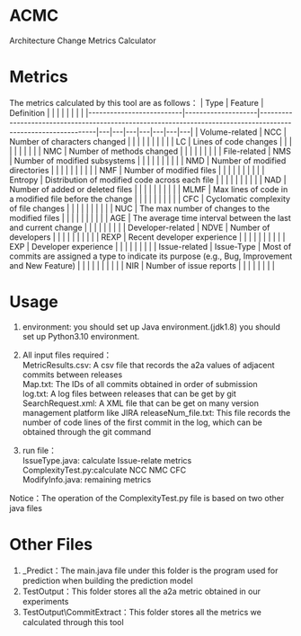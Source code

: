 # ACMC
Architecture Change Metrics Calculator

# Metrics
The metrics calculated by this tool are as follows：
|     Type                 |     Feature        |     Definition                                                                                                |   |   |   |   |   |   |   |
|--------------------------|--------------------|---------------------------------------------------------------------------------------------------------------|---|---|---|---|---|---|---|
|     Volume-related       |     NCC            |     Number of characters   changed                                                                            |   |   |   |   |   |   |   |
|                          |     LC             |     Lines of code changes                                                                                     |   |   |   |   |   |   |   |
|                          |     NMC            |     Number of methods   changed                                                                               |   |   |   |   |   |   |   |
|     File-related         |     NMS            |     Number of modified subsystems                                                                             |   |   |   |   |   |   |   |
|                          |     NMD            |     Number of modified directories                                                                            |   |   |   |   |   |   |   |
|                          |     NMF            |     Number of modified files                                                                                  |   |   |   |   |   |   |   |
|                          |     Entropy        |     Distribution of modified code across each file                                                            |   |   |   |   |   |   |   |
|                          |     NAD            |     Number of added or deleted files                                                                          |   |   |   |   |   |   |   |
|                          |     MLMF           |     Max lines of code in a modified file before the change                                                    |   |   |   |   |   |   |   |
|                          |     CFC            |     Cyclomatic complexity   of file changes                                                                   |   |   |   |   |   |   |   |
|                          |     NUC            |     The max number of changes to the modified files                                                           |   |   |   |   |   |   |   |
|                          |     AGE            |     The average time interval between the last and   current change                                           |   |   |   |   |   |   |   |
|     Developer-related    |     NDVE           |     Number of developers                                                                                      |   |   |   |   |   |   |   |
|                          |     REXP           |     Recent developer experience                                                                               |   |   |   |   |   |   |   |
|                          |     EXP            |     Developer experience                                                                                      |   |   |   |   |   |   |   |
|     Issue-related        |     Issue-Type     |     Most of commits are assigned a type to indicate   its purpose (e.g., Bug, Improvement and New Feature)    |   |   |   |   |   |   |   |
|                          |     NIR            |     Number of issue reports                                                                                   |   |   |   |   |   |   |   |

# Usage
1) environment:  you should set up Java environment.(jdk1.8) you should set up Python3.10 environment.
2) All input files required：  
MetricResults.csv: A csv file that records the a2a values of adjacent commits between releases  
Map.txt: The IDs of all commits obtained in order of submission  
log.txt: A log files between releases that can be get by git  
SearchRequest.xml: A XML file that can be get on many version management platform like JIRA
releaseNum_file.txt: This file records the number of code lines of the first commit in the log, which can be obtained through the git command

4) run file：  
IssueType.java: calculate Issue-relate metrics   
ComplexityTest.py:calculate NCC NMC CFC  
ModifyInfo.java: remaining metrics  

Notice：The operation of the ComplexityTest.py file is based on two other java files

# Other Files
1) _Predict：The main.java file under this folder is the program used for prediction when building the prediction model
2) TestOutput：This folder stores all the a2a metric obtained in our experiments
3) TestOutput\CommitExtract：This folder stores all the metrics we calculated through this tool
